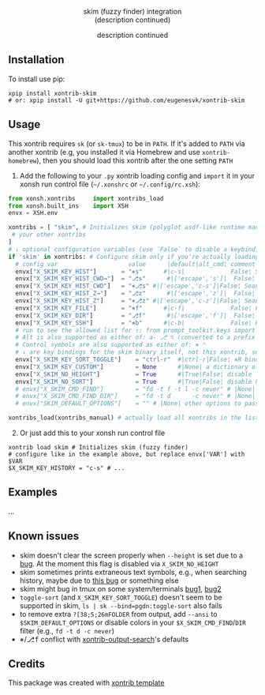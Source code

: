 <p align="center">
skim (fuzzy finder) integration
<br>
(description continued)
</p>

<p align="center">  
description continued
</p>


## Installation

To install use pip:

```xsh
xpip install xontrib-skim
# or: xpip install -U git+https://github.com/eugenesvk/xontrib-skim
```

## Usage

This xontrib requires `sk` (or `sk-tmux`) to be in `PATH`. If it's added to `PATH` via another xontrib (e.g, you installed it via Homebrew and use `xontrib-homebrew`), then you should load this xontrib after the one setting `PATH`

1. Add the following to your `.py` xontrib loading config and `import` it in your xonsh run control file (`~/.xonshrc` or `~/.config/rc.xsh`):
```py
from xonsh.xontribs 	import xontribs_load
from xonsh.built_ins	import XSH
envx = XSH.env

xontribs = [ "skim", # Initializes skim (polyglot asdf-like runtime manager)
 # your other xontribs
]
# ↓ optional configuration variables (use `False` to disable a keybind)
if 'skim' in xontribs: # Configure skim only if you're actually loading it
  # config var                	  value		 |default|alt_cmd¦ comment
  envx["X_SKIM_KEY_HIST"]     	= "⎈s" 		#|c-s|             False¦ Search in history entries and insert the chosen command
  envx["X_SKIM_KEY_HIST_CWD→"]	= "⎇s" 		#|['escape','s']|  False¦ Search in history entries' CWD and CD to the selected item (if exists, do nothing otherwise)
  envx["X_SKIM_KEY_HIST_CWD"] 	= "⎈⎇s"	#|['escape','c-s']|False¦ Search in history entries' CWD and insert the selected item(s)
  envx["X_SKIM_KEY_HIST_Z→"]  	= "⎇z" 		#|['escape','z']|  False¦ Search in zoxide's history entries and CD to the selected item (if exists, do nothing otherwise)
  envx["X_SKIM_KEY_HIST_Z"]   	= "⎈⎇z"	#|['escape','c-z']|False¦ Search in zoxide's history entries and insert the selected item(s)
  envx["X_SKIM_KEY_FILE"]     	= "⎈f" 		#|c-f|             False¦ Find files in the current directory and its sub-directories
  envx["X_SKIM_KEY_DIR"]      	= "⎇f" 		#|['escape','f']|  False¦ Find dirs  in the current directory and its sub-directories
  envx["X_SKIM_KEY_SSH"]      	= "⎈b" 		#|c-b|             False¦ Run 'ssh HOST' for hosts in /etc/ssh/ssh_config, ~/.ssh/config, ~/.ssh/known_hosts
  # run to see the allowed list for ↑: from prompt_toolkit.keys import ALL_KEYS; print(ALL_KEYS)
  # Alt is also supported as either of: a- ⎇ ⌥ (converted to a prefix 'escape')
  # Control symbols are also supported as either of: ⎈ ⌃
  # ↓ are key bindings for the skim binary itself, not this xontrib, so use skim rules https://github.com/lotabout/skim#keymap
  envx["X_SKIM_KEY_SORT_TOGGLE"]	= "ctrl-r"	#|ctrl-r|False¦ ⎈R binding for 'toggle-sort'
  envx["X_SKIM_KEY_CUSTOM"]     	= None    	#|None| a dictionary of {'key':'action'}
  envx["X_SKIM_NO_HEIGHT"]      	= True    	#|True|False¦ disable `--height` to fix a skim bug
  envx["X_SKIM_NO_SORT"]        	= True    	#|True|False¦ disable history sorting
  # envx["X_SKIM_CMD_FIND"]     	= "fd -t f -t l -c never" # |None| command used by skim to search for files
  # envx["X_SKIM_CMD_FIND_DIR"] 	= "fd -t d      -c never" # |None| command used by skim to search for directories
  # envx["SKIM_DEFAULT_OPTIONS"]	= "" # |None| other options to pass to skim

xontribs_load(xontribs_manual) # actually load all xontribs in the list
```

2. Or just add this to your xonsh run control file
```xsh
xontrib load skim # Initializes skim (fuzzy finder)
# configure like in the example above, but replace envx['VAR'] with $VAR
$X_SKIM_KEY_HISTORY	= "c-s" # ...
```

## Examples

...

## Known issues

- skim doesn't clear the screen properly when `--height` is set due to a [bug](https://github.com/lotabout/skim/issues/494). At the moment this flag is disabled via `X_SKIM_NO_HEIGHT`
- skim sometimes prints extraneous text symbols, e.g., when searching history, maybe due to [this bug](https://github.com/lotabout/skim/issues/502) or something else
- skim might bug in tmux on some system/terminals [bug1](https://github.com/lotabout/skim/issues/482), [bug2](https://github.com/lotabout/skim/issues/412) 
- `toggle-sort` (and `X_SKIM_KEY_SORT_TOGGLE`) doesn't seem to be supported in skim, `ls | sk --bind=pgdn:toggle-sort` also fails
- to remove extra `?[38;5;26mFOLDER` from output, add `--ansi` to `$SKIM_DEFAULT_OPTIONS` or disable colors in your `$X_SKIM_CMD_FIND`/`DIR` filter (e.g., `fd -t d -c never`)
- <kbd>⎈</kbd>/<kbd>⎇</kbd><kbd>f</kbd> conflict with [xontrib-output-search](https://github.com/anki-code/xontrib-output-search)'s defaults

## Credits

This package was created with [xontrib template](https://github.com/xonsh/xontrib-template)
